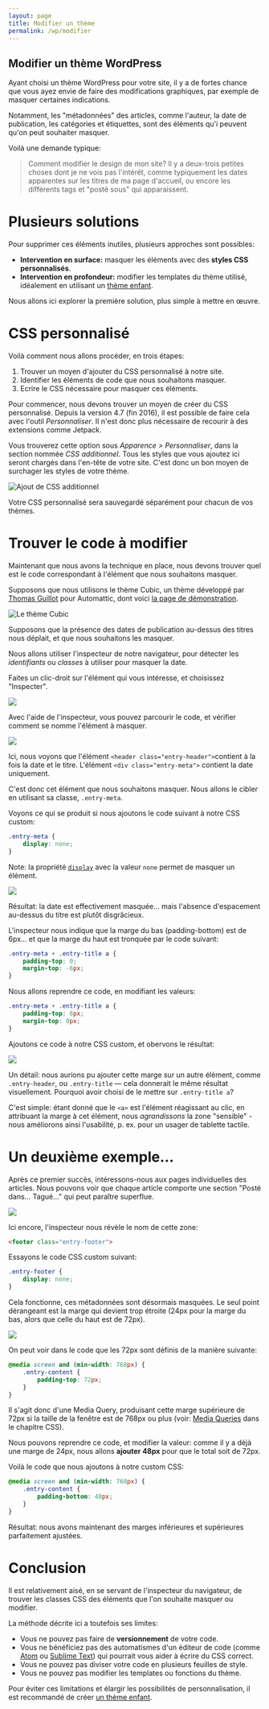 ```yaml
---
layout: page
title: Modifier un thème
permalink: /wp/modifier
---
```


Modifier un thème WordPress
---

Ayant choisi un thème WordPress pour votre site, il y a de fortes chance que vous ayez envie de faire des modifications graphiques, par exemple de masquer certaines indications.

Notamment, les "métadonnées" des articles, comme l'auteur, la date de publication, les catégories et étiquettes, sont des éléments qu'i peuvent qu'on peut souhaiter masquer.

Voilà une demande typique:

> Comment modifier le design de mon site? Il y a deux-trois petites choses dont je ne vois pas l'intérêt, comme typiquement les dates apparentes sur les titres de ma page d'accueil, ou encore les différents tags et "posté sous" qui apparaissent.

Plusieurs solutions
===

Pour supprimer ces éléments inutiles, plusieurs approches sont possibles:

- **Intervention en surface:** masquer les éléments avec des **styles CSS personnalisés**.
- **Intervention en profondeur:** modifier les templates du thème utilisé, idéalement en utilisant un [thème enfant](theme-enfant).

Nous allons ici explorer la première solution, plus simple à mettre en œuvre.

CSS personnalisé
===

Voilà comment nous allons procéder, en trois étapes:

1. Trouver un moyen d'ajouter du CSS personnalisé à notre site.
2. Identifier les éléments de code que nous souhaitons masquer.
3. Ecrire le CSS nécessaire pour masquer ces éléments.

Pour commencer, nous devons trouver un moyen de créer du CSS personnalisé. Depuis la version 4.7 (fin 2016), il est possible de faire cela avec l'outil *Personnaliser*. Il n'est donc plus nécessaire de recourir à des extensions comme Jetpack.

Vous trouverez cette option sous *Apparence > Personnaliser*, dans la section nommée *CSS additionnel*. Tous les styles que vous ajoutez ici seront chargés dans l'en-tête de votre site. C'est donc un bon moyen de surchager les styles de votre thème.

![Ajout de CSS additionnel](/cours-wp/img/wp-customizer-css-fr.png)

Votre CSS personnalisé sera sauvegardé séparément pour chacun de vos thèmes.

Trouver le code à modifier
===

Maintenant que nous avons la technique en place, nous devons trouver quel est le code correspondant à l'élément que nous souhaitons masquer.

Supposons que nous utilisons le thème Cubic, un thème développé par [Thomas Guillot](https://thomasguillot.com/2015/01/16/new-theme-cubic/) pour Automattic, dont voici [la page de démonstration](https://cubicdemo.wordpress.com/).

![Le thème Cubic](/cours-wp/img/cubic-homepage.jpg)

Supposons que la présence des dates de publication au-dessus des titres nous déplait, et que nous souhaitons les masquer.

Nous allons utiliser l'inspecteur de notre navigateur, pour détecter les *identifiants* ou *classes* à utiliser pour masquer la date.

Faites un clic-droit sur l'élément qui vous intéresse, et choisissez "Inspecter".

![](/cours-wp/img/chrome-inspect.jpg)

Avec l'aide de l'inspecteur, vous pouvez parcourir le code, et vérifier comment se nomme l'élément à masquer.

![](/cours-wp/img/inspection-code.png)

Ici, nous voyons que l'élément `<header class="entry-header">`contient à la fois la date et le titre. L'élément `<div class="entry-meta">` contient la date uniquement. 

C'est donc cet élément que nous souhaitons masquer. Nous allons le cibler en utilisant sa classe, `.entry-meta`.

Voyons ce qui se produit si nous ajoutons le code suivant à notre CSS custom:

```css
.entry-meta {
    display: none;
}
```

Note: la propriété [`display`](https://developer.mozilla.org/fr/docs/Web/CSS/display) avec la valeur `none` permet de masquer un élément.

![](/cours-wp/img/resultat-1.jpg)

Résultat: la date est effectivement masquée... mais l'absence d'espacement au-dessus du titre est plutôt disgrâcieux.

L'inspecteur nous indique que la marge du bas (padding-bottom) est de 6px... et que la marge du haut est tronquée par le code suivant:

```css
.entry-meta + .entry-title a {
    padding-top: 0;
    margin-top: -6px;
}
```

Nous allons reprendre ce code, en modifiant les valeurs:

```css
.entry-meta + .entry-title a {
    padding-top: 6px;
    margin-top: 0px;
}
```

Ajoutons ce code à notre CSS custom, et obervons le résultat:

![](/cours-wp/img/dates-masquees.jpg)

Un détail: nous aurions pu ajouter cette marge sur un autre élément, comme `.entry-header`, ou `.entry-title` — cela donnerait le même résultat visuellement. Pourquoi avoir choisi de le mettre sur `.entry-title a`? 

C'est simple: étant donné que le `<a>` est l'élément réagissant au clic, en attribuant la marge à cet élément, nous *agrandissons* la zone "sensible" - nous améliorons ainsi l'usabilité, p. ex. pour un usager de tablette tactile.

Un deuxième exemple...
===

Après ce premier succès, intéressons-nous aux pages individuelles des articles. Nous pouvons voir que chaque article comporte une section "Posté dans... Tagué..." qui peut paraître superflue.

![](/cours-wp/img/entry-footer.jpg)

Ici encore, l'inspecteur nous révèle le nom de cette zone:

```html
<footer class="entry-footer">
```

Essayons le code CSS custom suivant:

```css
.entry-footer {
    display: none;
}
```

Cela fonctionne, ces métadonnées sont désormais masquées. Le seul point dérangeant est la marge qui devient trop étroite (24px pour la marge du bas, alors que celle du haut est de 72px).

![](/cours-wp/img/inspect-single.jpg)

On peut voir dans le code que les 72px sont définis de la manière suivante:

```css
@media screen and (min-width: 768px) {
    .entry-content {
        padding-top: 72px;
    }
}
```

Il s'agit donc d'une Media Query, produisant cette marge supérieure de 72px si la taille de la fenêtre est de 768px ou plus (voir: [Media Queries](http://cours-web.ch/css/responsive) dans le chapitre CSS).

Nous pouvons reprendre ce code, et modifier la valeur: comme il y a déjà une marge de 24px, nous allons **ajouter 48px** pour que le total soit de 72px.

Voilà le code que nous ajoutons à notre custom CSS:

```css
@media screen and (min-width: 768px) {
    .entry-content {
        padding-bottom: 48px;
    }
}
```

Résultat: nous avons maintenant des marges inférieures et supérieures parfaitement ajustées.

Conclusion
===

Il est relativement aisé, en se servant de l'inspecteur du navigateur, de trouver les classes CSS des éléments que l'on souhaite masquer ou modifier.

La méthode décrite ici a toutefois ses limites:

- Vous ne pouvez pas faire de **versionnement** de votre code.
- Vous ne bénéficiez pas des automatismes d'un éditeur de code (comme [Atom](https://atom.io/) ou [Sublime Text](https://www.sublimetext.com/)) qui pourrait vous aider à écrire du CSS correct.
- Vous ne pouvez pas diviser votre code en plusieurs feuilles de style.
- Vous ne pouvez pas modifier les templates ou fonctions du thème.

Pour éviter ces limitations et élargir les possibilités de personnalisation, il est recommandé de créer [un thème enfant](theme-enfant).